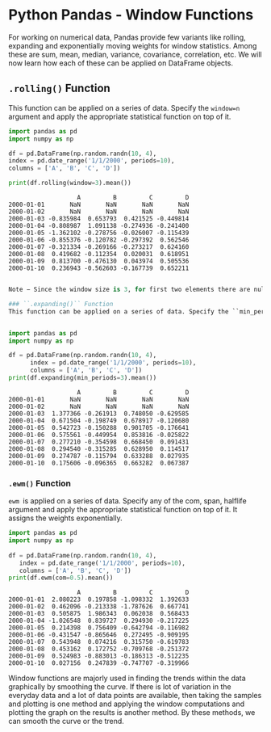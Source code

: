 
Python Pandas - Window Functions
================================

For working on numerical data, Pandas provide few variants like rolling, expanding and exponentially moving weights for window statistics. Among these are sum, mean, median, variance, covariance, correlation, etc.
We will now learn how each of these can be applied on DataFrame objects.

## ``.rolling()`` Function
This function can be applied on a series of data. Specify the ``window=n`` argument and apply the appropriate statistical function on top of it.



```python
import pandas as pd
import numpy as np

df = pd.DataFrame(np.random.randn(10, 4),
index = pd.date_range('1/1/2000', periods=10),
columns = ['A', 'B', 'C', 'D'])

print(df.rolling(window=3).mean())
```

                       A         B         C         D
    2000-01-01       NaN       NaN       NaN       NaN
    2000-01-02       NaN       NaN       NaN       NaN
    2000-01-03 -0.835984  0.653793  0.421525 -0.449814
    2000-01-04 -0.808987  1.091138 -0.274936 -0.241400
    2000-01-05 -1.362102 -0.278756 -0.026007 -0.115439
    2000-01-06 -0.855376 -0.120782 -0.297392  0.562546
    2000-01-07 -0.321334 -0.269166 -0.273217  0.624160
    2000-01-08  0.419682 -0.112354  0.020031  0.618951
    2000-01-09  0.813700 -0.476130  0.043974  0.505536
    2000-01-10  0.236943 -0.562603 -0.167739  0.652211



```python

Note − Since the window size is 3, for first two elements there are nulls and from third the value will be the average of the n, n-1 and n-2 elements. Thus we can also apply various functions as mentioned above.

### ``.expanding()`` Function
This function can be applied on a series of data. Specify the ``min_periods=n`` argument and apply the appropriate statistical function on top of it.

```


```python

import pandas as pd
import numpy as np

df = pd.DataFrame(np.random.randn(10, 4),
      index = pd.date_range('1/1/2000', periods=10),
      columns = ['A', 'B', 'C', 'D'])
print(df.expanding(min_periods=3).mean())
```

                       A         B         C         D
    2000-01-01       NaN       NaN       NaN       NaN
    2000-01-02       NaN       NaN       NaN       NaN
    2000-01-03  1.377366 -0.261913  0.748050 -0.629585
    2000-01-04  0.671504 -0.198749  0.678917 -0.120680
    2000-01-05  0.542723 -0.150288  0.901705 -0.176641
    2000-01-06  0.575561 -0.449954  0.853816 -0.025822
    2000-01-07  0.277210 -0.354598  0.668450  0.091431
    2000-01-08  0.294540 -0.315285  0.628950  0.114517
    2000-01-09  0.274787 -0.115794  0.633288  0.027935
    2000-01-10  0.175606 -0.096365  0.663282  0.067387



### ``.ewm()`` Function
``ewm ``is applied on a series of data. Specify any of the com, span, halflife argument and apply the appropriate statistical 
function on top of it. It assigns the weights exponentially.



```python
import pandas as pd
import numpy as np
 
df = pd.DataFrame(np.random.randn(10, 4),
   index = pd.date_range('1/1/2000', periods=10),
   columns = ['A', 'B', 'C', 'D'])
print(df.ewm(com=0.5).mean())


```

                       A         B         C         D
    2000-01-01  2.080223  0.197858 -1.098332  1.392633
    2000-01-02  0.462096 -0.213338 -1.787626  0.667741
    2000-01-03  0.505875  1.986343  0.062038  0.568433
    2000-01-04 -1.026548  0.839727  0.294930 -0.217225
    2000-01-05  0.214398  0.756409 -0.642794 -0.116982
    2000-01-06 -0.431547 -0.865646  0.272495 -0.909195
    2000-01-07  0.543948  0.074216  0.315750 -0.619783
    2000-01-08  0.453162  0.172752 -0.709768 -0.251372
    2000-01-09  0.524983 -0.883013 -0.186313 -0.512235
    2000-01-10  0.027156  0.247839 -0.747707 -0.319966


Window functions are majorly used in finding the trends within the data graphically by smoothing the curve. If there is lot of variation in the everyday data and a lot of data points are available, then taking the samples and plotting is one method and applying the window computations and plotting the graph on the results is another method. By these methods, we can smooth the curve or the trend.


